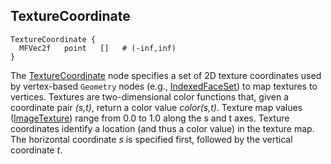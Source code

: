 ## TextureCoordinate

```
TextureCoordinate {
  MFVec2f   point   []   # (-inf,inf)
}
```

The [TextureCoordinate](reference/texturecoordinate.md#texturecoordinate) node
specifies a set of 2D texture coordinates used by vertex-based `Geometry` nodes
(e.g., [IndexedFaceSet](reference/indexedfaceset.md#indexedfaceset)) to map
textures to vertices. Textures are two-dimensional color functions that, given a
coordinate pair *(s,t)*, return a color value *color(s,t)*. Texture map values
([ImageTexture](reference/imagetexture.md#imagetexture)) range from 0.0 to 1.0
along the s and t axes. Texture coordinates identify a location (and thus a
color value) in the texture map. The horizontal coordinate *s* is specified
first, followed by the vertical coordinate *t*.

